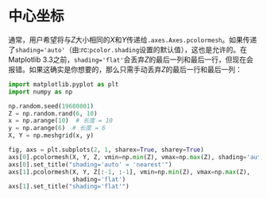 # 中心坐标

通常，用户希望将与*Z*大小相同的*X*和*Y*传递给`.axes.Axes.pcolormesh`。如果传递了`shading='auto'`（由:rc:`pcolor.shading`设置的默认值），这也是允许的。在Matplotlib 3.3之前，`shading='flat'`会丢弃*Z*的最后一列和最后一行，但现在会报错。如果这确实是你想要的，那么只需手动丢弃*Z*的最后一行和最后一列：

```python
import matplotlib.pyplot as plt
import numpy as np

np.random.seed(19680801)
Z = np.random.rand(6, 10)
x = np.arange(10)  # 长度 = 10
y = np.arange(6)  # 长度 = 6
X, Y = np.meshgrid(x, y)

fig, axs = plt.subplots(2, 1, sharex=True, sharey=True)
axs[0].pcolormesh(X, Y, Z, vmin=np.min(Z), vmax=np.max(Z), shading='auto')
axs[0].set_title("shading='auto' = 'nearest'")
axs[1].pcolormesh(X, Y, Z[:-1, :-1], vmin=np.min(Z), vmax=np.max(Z),
                  shading='flat')
axs[1].set_title("shading='flat'")
```
